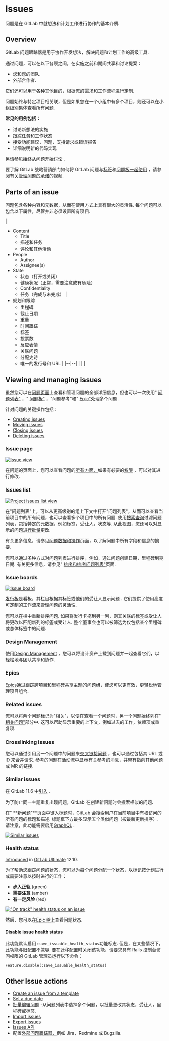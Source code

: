 # Issues[](#issues "Permalink")

问题是在 GitLab 中就想法和计划工作进行协作的基本介质.

## Overview[](#overview "Permalink")

GitLab 问题跟踪器是用于协作开发想法，解决问题和计划工作的高级工具.

通过问题，可以在以下各项之间，在实施之前和期间共享和讨论提案：

*   您和您的团队.
*   外部合作者.

它们还可以用于各种其他目的，根据您的需求和工作流程进行定制.

问题始终与特定项目相关联，但是如果您在一个小组中有多个项目，则还可以在小组级别集体查看所有问题.

**常见的用例包括：**

*   讨论新想法的实施
*   跟踪任务和工作状态
*   接受功能建议，问题，支持请求或错误报告
*   详细说明新的代码实现

另请参见[始终从问题开始讨论](https://about.gitlab.com/blog/2016/03/03/start-with-an-issue/) .

要了解 GitLab 战略营销部门如何将 GitLab 问题与[标签](../labels.html)和[问题板一起使用](../issue_board.html) ，请参阅有关[管理问题的承诺](https://www.youtube.com/watch?v=cuIHNintg1o&t=3)的视频.

## Parts of an issue[](#parts-of-an-issue "Permalink")

问题包含各种内容和元数据，从而在使用方式上具有很大的灵活性. 每个问题可以包含以下属性，尽管并非必须设置所有项目.

| 
*   Content
    *   Title
    *   描述和任务
    *   评论和其他活动
*   People
    *   Author
    *   Assignee(s)
*   State
    *   状态（打开或关闭）
    *   健康状况（正常，需要注意或有危险）
    *   Confidentiality
    *   任务（完成与未完成）
 | 
*   规划和跟踪
    *   里程碑
    *   截止日期
    *   重量
    *   时间跟踪
    *   标签
    *   投票数
    *   反应表情
    *   关联问题
    *   分配史诗
    *   唯一的发行号和 URL
 |
 |--|--|
 | | |

## Viewing and managing issues[](#viewing-and-managing-issues "Permalink")

虽然您可以在[问题页面](#issue-page)上查看和管理问题的全部详细信息，但也可以一次使用" [问题列表"](#issues-list) ，" [问题板"](#issue-boards) ，"问题参考"和" [Epic"](#epics-premium)处理多个问题 .

针对问题的关键操作包括：

*   [Creating issues](managing_issues.html#create-a-new-issue)
*   [Moving issues](managing_issues.html#moving-issues)
*   [Closing issues](managing_issues.html#closing-issues)
*   [Deleting issues](managing_issues.html#deleting-issues)

### Issue page[](#issue-page "Permalink")

[![Issue view](img/a15f0b2964d7094b019c5c33425ba75b.png)](img/issues_main_view.png)

在问题的页面上，您可以查看问题的[所有方面，](issue_data_and_actions.html)如果有必要的[权限](../../permissions.html) ，可以对其进行修改.

### Issues list[](#issues-list "Permalink")

[![Project issues list view](img/854d722d9976d5b36956ddbe41ceae48.png)](img/project_issues_list_view.png)

在"问题列表"上，可以从更高级别的组上下文中打开"问题列表"，从而可以查看当前项目中的所有问题，也可以查看多个项目中的所有问题. 使用[搜索查询](../../search/index.html#filtering-issue-and-merge-request-lists)过滤问题列表，包括特定的元数据，例如标签，受让人，状态等. 从此视图，您还可以对显示的问题[进行批量](../bulk_editing.html)更改.

有关更多信息，请参见[问题数据和操作](issue_data_and_actions.html)页面，以了解问题中所有字段和信息的摘要.

您可以通过多种方式对问题列表进行排序，例如，通过问题创建日期，里程碑到期日期. 有关更多信息，请参见" [排序和排序问题列表"](sorting_issue_lists.html)页面.

### Issue boards[](#issue-boards "Permalink")

[![Issue board](img/fd79e7dae86040d6e1249793ae0b1502.png)](img/issue_board.png)

[发行板](../issue_board.html)是看板，其栏目根据其标签或他们的受让人显示问题 . 它们提供了使用高度可定制的工作流来管理问题的灵活性.

您可以在栏中重新排序问题. 如果将发行卡拖到另一列，则其关联的标签或受让人将更改以匹配新列的标签或受让人. 整个董事会也可以被筛选为仅包括某个里程碑或总体标签中的问题.

### Design Management[](#design-management "Permalink")

使用[Design Management](design_management.html) ，您可以将设计资产上载到问题并一起查看它们，以轻松地与团队共享和协作.

### Epics[](#epics-premium "Permalink")

[Epics](../../group/epics/index.html)通过跟踪跨项目和里程碑共享主题的问题组，使您可以更有效，更[轻松地](../../group/epics/index.html)管理项目组合.

### Related issues[](#related-issues-starter "Permalink")

您可以将两个问题标记为"相关"，以便在查看一个问题时，另一个[问题](related_issues.html)始终列在" [相关问题"](related_issues.html)部分中. 这可以帮助显示重要的上下文，例如过去的工作，依赖项或重复项.

### Crosslinking issues[](#crosslinking-issues "Permalink")

您可以通过引用另一个问题中的问题来[交叉链接问题](crosslinking_issues.html) ，也可以通过包括其 URL 或 ID 来合并请求. 参考的问题在活动流中显示有关参考的消息，并带有指向其他问题或 MR 的链接.

### Similar issues[](#similar-issues "Permalink")

在 GitLab 11.6 中[引入](https://gitlab.com/gitlab-org/gitlab-foss/-/merge_requests/22866) .

为了防止同一主题重复出现问题，GitLab 在创建新问题时会搜索相似的问题.

在" **新问题"**页面中键入标题时，GitLab 会搜索用户在当前项目中有权访问的所有问题的标题和描述. 标题框下方最多显示五个类似问题（按最新更新排序）. 请注意，此功能需要启用[GraphQL](../../../api/graphql/index.html) .

[![Similar issues](img/95882a4976be6b95971ad0011fcd7617.png)](img/similar_issues.png)

### Health status[](#health-status-ultimate "Permalink")

[Introduced](https://gitlab.com/gitlab-org/gitlab/-/issues/36427) in [GitLab Ultimate](https://about.gitlab.com/pricing/) 12.10.

为了帮助您跟踪问题的状态，您可以为每个问题分配一个状态，以标记按计划进行或需要注意以按时进行的工作：

*   **步入正轨** (green)
*   **需要注意** (amber)
*   **有一定风险** (red)

[!["On track" health status on an issue](img/8308fbab7a41e24cad0bf6c358863ae3.png)](img/issue_health_status_dropdown_v12_10.png)

然后，您可以在[Epic 树上](../../group/epics/index.html#issue-health-status-in-epic-tree-ultimate)查看问题状态.

#### Disable issue health status[](#disable-issue-health-status "Permalink")

此功能默认启用`:save_issuable_health_status`功能标志. 但是，在某些情况下，此功能与旧配置不兼容. 要在迁移配置时关闭该功能，请要求具有 Rails 控制台访问权限的 GitLab 管理员运行以下命令：

```
Feature.disable(:save_issuable_health_status) 
```

## Other Issue actions[](#other-issue-actions "Permalink")

*   [Create an issue from a template](../../project/description_templates.html#using-the-templates)
*   [Set a due date](due_dates.html)
*   [批量编辑问题](../bulk_editing.html) -从问题列表中选择多个问题，以批量更改其状态，受让人，里程碑或标签.
*   [Import issues](csv_import.html)
*   [Export issues](csv_export.html)
*   [Issues API](../../../api/issues.html)
*   配置[外部问题跟踪器，](../../../integration/external-issue-tracker.html)例如 Jira，Redmine 或 Bugzilla.